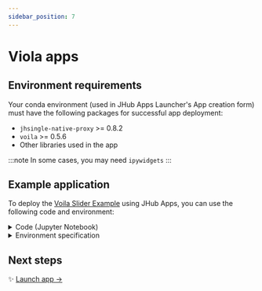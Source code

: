 ```yaml
---
sidebar_position: 7
---
```


# Viola apps

## Environment requirements

Your conda environment (used in JHub Apps Launcher's App creation form) must have the following packages for successful app deployment:

* `jhsingle-native-proxy` >= 0.8.2
* `voila` >= 0.5.6
* Other libraries used in the app

:::note
In some cases, you may need `ipywidgets`
:::

## Example application

To deploy the [Voila Slider Example][voila-slider-example] using JHub Apps, you can use the following code and environment:

<details>
<summary> Code (Jupyter Notebook) </summary>

In a Jupyter Notebook, copy the following lines of code into a cell.

```python title="voila-basic-slider.ipynb"
import ipywidgets as widgets

slider = widgets.FloatSlider(description='x')
text = widgets.FloatText(disabled=True, description='x^2')

def compute(*ignore):
    text.value = str(slider.value ** 2)

slider.observe(compute, 'value')

slider.value = 4

widgets.VBox([slider, text])
```

You will see a basic slider app.

<p align="center">
  <img src="voila_app.png" />
</p>

</details>

<details>
<summary> Environment specification </summary>

Use the following spec to create a conda environment wherever JHub Apps is deployed.
If using Nebari, use this spec to create an environment with [conda-store][conda-store].

```yaml
channels:
  - conda-forge
dependencies:
  - ipywidgets
  - jhsingle-native-proxy>=0.8.2
  - pandas
  - python
  - pip
  - pip:
      - voila==0.5.6
  - ipykernel
```
:::note
When viola (>=0.5.6) is available on Conda Forge, it can be moved outside of the pip section of the dependencies
:::

</details>


## Next steps

:sparkles: [Launch app →](/docs/create-apps/general-app)

<!-- External links -->

[voila-slider-example]: https://github.com/voila-dashboards/voila/blob/7596c4f930caf4fc2d89ba63b1096046adf9fe0e/notebooks/basics.ipynb
[conda-store]: https://conda.store/conda-store-ui/tutorials/create-envs
